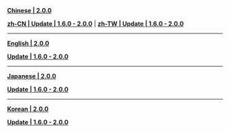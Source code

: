 **[Chinese | 2.0.0](https://autopatchcn.bhsr.com/client/cn/20240126110214_QvLzGdvYfGBEq4M4/PC/Chinese.zip)**

**[zh-CN | Update | 1.6.0 - 2.0.0](https://autopatchcn.bhsr.com/client/hkrpg_cn/33/zh-cn_1.6.0_2.0.0_hdiff_YCNdkg2V5MjX8v3B.zip)** | 
**[zh-TW | Update | 1.6.0 - 2.0.0](https://autopatchcn.bhsr.com/client/hkrpg_cn/33/zh-tw_1.6.0_2.0.0_hdiff_xwlRpK7zNFZHBVTh.zip)**

---

**[English | 2.0.0](https://autopatchcn.bhsr.com/client/cn/20240126110214_QvLzGdvYfGBEq4M4/PC/English.zip)**

**[Update | 1.6.0 - 2.0.0](https://autopatchcn.bhsr.com/client/hkrpg_cn/33/en-us_1.6.0_2.0.0_hdiff_AjEnKPVeXUov2MsO.zip)**

---

**[Japanese | 2.0.0](https://autopatchcn.bhsr.com/client/cn/20240126110214_QvLzGdvYfGBEq4M4/PC/Japanese.zip)**

**[Update | 1.6.0 - 2.0.0](https://autopatchcn.bhsr.com/client/hkrpg_cn/33/ja-jp_1.6.0_2.0.0_hdiff_ZAjg5I8CmbxoLOi4.zip)**

---

**[Korean | 2.0.0](https://autopatchcn.bhsr.com/client/cn/20240126110214_QvLzGdvYfGBEq4M4/PC/Korean.zip)**

**[Update | 1.6.0 - 2.0.0](https://autopatchcn.bhsr.com/client/hkrpg_cn/33/ko-kr_1.6.0_2.0.0_hdiff_tgYl09UoAnuV7cCi.zip)**
